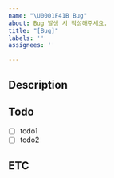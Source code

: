 ```yaml
---
name: "\U0001F41B Bug"
about: Bug 발생 시 작성해주세요.
title: "[Bug]"
labels: ''
assignees: ''

---
```


## Description

## Todo
- [ ] todo1
- [ ] todo2

## ETC
